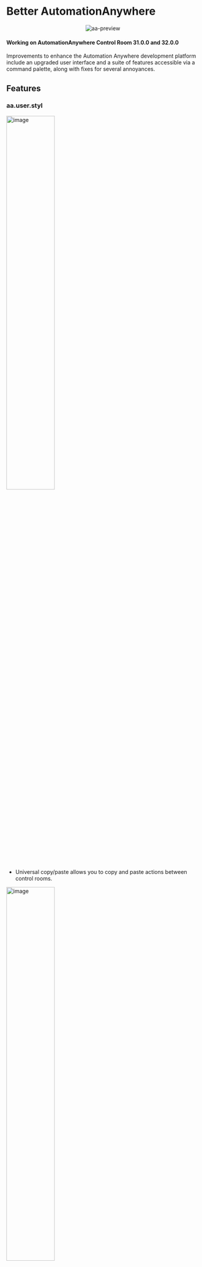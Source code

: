 # Better AutomationAnywhere

<div align="center">
<img src="https://i.ibb.co/pK7C9N2/aa-preview.png" alt="aa-preview" border="0">
</div>

#### Working on AutomationAnywhere Control Room 31.0.0 and 32.0.0
Improvements to enhance the Automation Anywhere development platform include an upgraded user interface and a suite of features accessible via a command palette, along with fixes for several annoyances.

## Features

### aa.user.styl
<img src="https://i.ibb.co/W2bxLKX/image.png" alt="image" border="0" width="50%">
<br>

- Universal copy/paste allows you to copy and paste actions between control rooms.

<img src="https://i.ibb.co/fdmcjvF/image.png" alt="image" border="0" width="50%">

- Converts input fields that have a horizontal scroll into text areas that break words, allowing you to view all contents at a glance.

<img src="https://i.ibb.co/fx0RDqk/input-to-areatext.png" alt="input-to-areatext" border="0" width="60%">

- Redesigned the annoying buttons for selecting actions, variables, and triggers.

<img src="https://i.ibb.co/tHhMdWs/services.png" alt="services" border="0" width="60%">

- Increases the font size and assigns Cascadia Code and Cursive Cascadia Code to key parts of the UI.
- Adds a colorful background.
- And much more...

### userScript.js
https://github.com/Jamir-boop/automationanywhere-improvements/assets/73477811/f7c6eec2-409f-495d-88e3-028e5b6d4593

The script adds a command palette to Automation Anywhere, which can be invoked using the `Alt + P` key combination. The command palette provides a set of commands that can be used to perform various actions on the Automation Anywhere platform. The commands include:

- `a`, `addaction`, `add action`, `action`: Opens and focuses the actions input field.
- `adv`, `addvar`, `add variable`: Adds a new variable.
- `v`, `showvars`, `list variables`, `variables`: Shows all variables.
- `duv`, `delete unused`, `remove unused variables`: Deletes unused variables.
- `hd`, `hide dialog`, `close dialog`: Hides the dialog that appears when a bot is running.
- `up`, `updatepkgs`, `upgrade packages`: Updates all packages.
- `fa`, `fold all`, `collapse all`: Folds all sections in the code.
- `p`, `private`, `private bots`: Redirects to the private bots folder.
- `help`, `h`, `show help`: Displays help information for available commands.

If an invalid command is entered, a help message is displayed with a list of valid commands.

## Installation
These are a userScript (`userScript.js`) and a userStyle (`aa.user.styl`), designed to function either together or independently. The `userScript.js` operates within the Tampermonkey extension, whereas the `aa.user.styl` is executed through the Stylus extension.

### Considerations
- Ensure the control room is set to English to maintain the correct functionality of script selectors.
- Optionally, consider installing the [Casacadia Code](https://github.com/microsoft/cascadia-code) font on your system.

1. Install the [Tampermonkey extension](https://www.tampermonkey.net) on your browser.
2. Install the [userScript file](https://update.greasyfork.org/scripts/477891/Better%20AutomationAnywhere.user.js).
3. Install the [Stylus extension](https://github.com/openstyles/stylus) on yout browser
4. Install the [userStyle](https://github.com/Jamir-boop/automationanywhere-improvements/raw/main/aa.user.styl) file.

## Usage

1. Navigate to the Automation Anywhere platform.
2. Press `Alt + P` to invoke the command palette.
3. Enter a command or `help` for a list of commands.
4. Press `Enter` to execute the command.

## Why are there two separate files with different extensions?

I'm aware that the presence of two files across different formats may seem unnecessary and potentially confusing.

This decision was made considering the fact that there's no need to reinvent the wheel by creating a way to ship the entire `aa.user.styl` file, which was written in Stylus syntax. Both Stylus and Tampermonkey frameworks are proficient in simplifying the development work, expediting the process. Please note that I'm open to options that can streamline the installation process.

## License

This project is licensed under the MIT License.

## Author

This script was created by jamir-boop.
